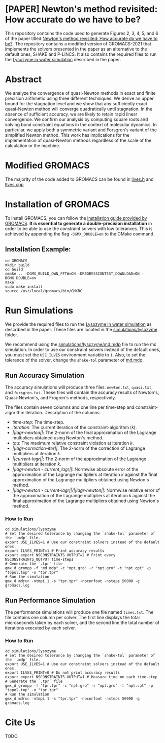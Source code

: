# [PAPER] Newton's method revisited: How accurate do we have to be?

This repository contains the code used to generate Figures 2, 3, 4, 5, and 6 of the paper titled [Newton's method revisited: How accurate do we have to be?](TODO). The repository contains a modified version of GROMACS-2021 that implements the solvers presented in the paper as an alternative to the default ones, SHAKE and P-LINCS. It also contains the required files to run the [Lysozyme in water simulation](https://www.mdtutorials.com/gmx/lysozyme/) described in the paper.

# Abstract

We analyze the convergence of quasi-Newton methods in exact and finite precision arithmetic using three different techniques. We derive an upper bound for the stagnation level and we show that any sufficiently exact quasi-Newton method will converge quadratically until stagnation. In the absence of sufficient accuracy, we are likely to retain rapid linear convergence. We confirm our analysis by computing square roots and solving bond constraint equations in the context of molecular dynamics. In particular, we apply both a symmetric variant and Forsgren's variant of the simplified Newton method. This work has implications for the implementation of quasi-Newton methods regardless of the scale of the calculation or the machine.

# Modified GROMACS

The majority of the code added to GROMACS can be found in [Ilves.h](GROMACS/src/gromacs/mdlib/Ilves.h) and [Ilves.cpp](GROMACS/src/gromacs/mdlib/Ilves.cpp)

# Installation of GROMACS

To install GROMACS, you can follow the [installation guide provided by GROMACS](https://manual.gromacs.org/documentation/2021/install-guide/index.html). **It is essential to generate a double-precision installation** in order to be able to use the constraint solvers with low tolerances. This is achieved by appending the flag `-DGMX_DOUBLE=on` to the CMake command.

## Installation Example:
```
cd GROMACS
mkdir build
cd build
cmake .. -DGMX_BUILD_OWN_FFTW=ON -DREGRESSIONTEST_DOWNLOAD=ON -DGMX_DOUBLE=on
make
sudo make install
source /usr/local/gromacs/bin/GMXRC
```

# Run Simulations

We provide the required files to run the [Lysozyme in water simulation](https://manual.gromacs.org/documentation/2021/install-guide/index.html) as described in the paper. These files are located in the [simulations/lysozyme](simulations/lysozyme) folder.

We recommend using the [simulations/lysozyme/md.mdp](simulations/lysozyme/md.mdp) file to run the md simulation. In order to use our constraint solvers instead of the default ones, you must set the `USE_ILVES` environment variable to `1`. Also, to set the tolerance of the solver, change the `shake-tol` parameter of [md.mdp](simulations/lysozyme/md.mdp).

## Run Accuracy Simulation

The accuracy simulations will produce three files: `newton.txt`, `quasi.txt`, and `forsgren.txt`. These files will contain the accuracy results of Newton's, Quasi-Newton's, and Frogren's methods, respectively.

The files contain seven columns and one line per time-step and constraint-algorithm iteration. Description of the columns:

- *time-step*: The time-step.
- *iteration*: The current iteration of the constraint-algorithm ($k$).
- *||lagr-newton||*: The 2-norm of the final approximation of the Lagrange multipliers obtained using Newton's method. 
- *tau*: The maximum relative constraint violation at iteration $k$.  
- *||lagr-correction-iter||*: The 2-norm of the correction of Lagrange multipliers at iteration $k$.
- *||current-lagr||*: The 2-norm of the approximation of the Lagrange multipliers at iteration $k$.
- *||lagr-newton - current_lagr||*: Normwise absolute error of the approximation of the Lagrange multipliers at iteration $k$ against the final approximation of the Lagrange multipliers obtained using Newton's method.
- *||lagr-newton - current-lagr||/||lagr-newton||*: Normwise relative error of the approximation of the Lagrange multipliers at iteration $k$ against the final approximation of the Lagrange multipliers obtained using Newton's method.

### How to Run
```
cd simulations/lysozyme
# Set the desired tolerance by changing the `shake-tol` parameter of the `.mdp` file.
export USE_ILVES=1 # Use our constraint solvers instead of the default ones.
export ILVES_PRINT=1 # Print accuracy results
export export NSCONSTRAINTS_OUTPUT=2 # Print every NSCONSTRAINTS_OUTPUT time-steps
# Generate the `.tpr` file
gmx_d grompp -f "md.mdp" -c "npt.gro" -r "npt.gro" -t "npt.cpt" -p "topol.top" -o "tpr.tpr"
# Run the simulation
gmx_d mdrun -ntmpi 1 -s "tpr.tpr" -noconfout -nsteps 50000 -g gromacs.log
```

## Run Performance Simulation

The performance simulations will produce one file named `times.txt`. The file contains one column per solver. The first line displays the total microseconds taken by each solver, and the second line the total number of iterations executed by each solver.

### How to Run
```
cd simulations/lysozyme
# Set the desired tolerance by changing the `shake-tol` parameter of the `.mdp` file.
export USE_ILVES=1 # Use our constraint solvers instead of the default ones.
export ILVES_PRINT=0 # Do not print accuracy results
export export NSCONSTRAINTS_OUTPUT=1 # Measure time on each time-step
# Generate the `.tpr` file
gmx_d grompp -f "tpr.tpr" -c "npt.gro" -r "npt.gro" -t "npt.cpt" -p "topol.top" -o "tpr.tpr"
# Run the simulation
gmx_d mdrun -ntmpi 1 -s "tpr.tpr" -noconfout -nsteps 50000 -g gromacs.log
```

# Cite Us
TODO
